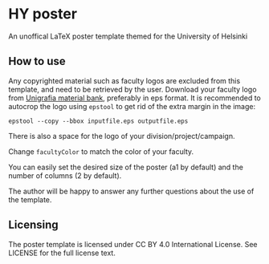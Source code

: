 HY poster
=========

An unoffical LaTeX poster template themed for the University of Helsinki

How to use
----------

Any copyrighted material such as faculty logos are excluded from this template, and need to be retrieved by the user. Download your faculty logo from [Unigrafia material bank](http://unimaterialbank.unigrafia.fi/), preferably in eps format. It is recommended to autocrop the logo using `epstool` to get rid of the extra margin in the image:

    epstool --copy --bbox inputfile.eps outputfile.eps

There is also a space for the logo of your division/project/campaign.

Change `facultyColor` to match the color of your faculty.

You can easily set the desired size of the poster (a1 by default) and the number of columns (2 by default).

The author will be happy to answer any further questions about the use of the template.

Licensing
---------

The poster template is licensed under CC BY 4.0 International License. See LICENSE for the full license text.
